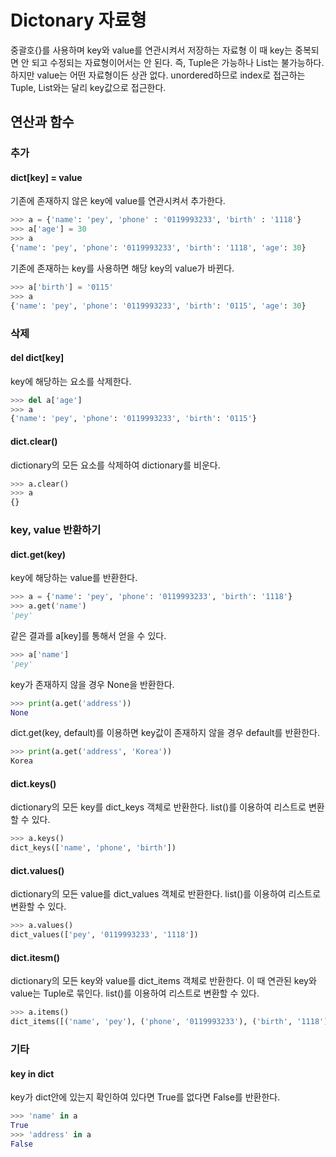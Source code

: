 # Dictonary 자료형

중괄호{}를 사용하며 key와 value를 연관시켜서 저장하는 자료형
이 때 key는 중복되면 안 되고 수정되는 자료형이어서는 안 된다. 즉, Tuple은 가능하나 List는 불가능하다.
하지만 value는 어떤 자료형이든 상관 없다.
unordered하므로 index로 접근하는 Tuple, List와는 달리 key값으로 접근한다.

## 연산과 함수
### 추가
#### dict[key] = value
기존에 존재하지 않은 key에 value를 연관시켜서 추가한다.
```python
>>> a = {'name': 'pey', 'phone' : '0119993233', 'birth' : '1118'}
>>> a['age'] = 30
>>> a
{'name': 'pey', 'phone': '0119993233', 'birth': '1118', 'age': 30}
```
기존에 존재하는 key를 사용하면 해당 key의 value가 바뀐다.
```python
>>> a['birth'] = '0115'
>>> a
{'name': 'pey', 'phone': '0119993233', 'birth': '0115', 'age': 30}
```
### 삭제
#### del dict[key]
key에 해당하는 요소를 삭제한다.
```python
>>> del a['age']
>>> a
{'name': 'pey', 'phone': '0119993233', 'birth': '0115'}
```
#### dict.clear()
dictionary의 모든 요소를 삭제하여 dictionary를 비운다.
```python
>>> a.clear()
>>> a
{}
```

### key, value 반환하기
#### dict.get(key)
key에 해당하는 value를 반환한다. 
```python
>>> a = {'name': 'pey', 'phone': '0119993233', 'birth': '1118'}
>>> a.get('name')
'pey'
```
같은 결과를 a[key]를 통해서 얻을 수 있다.
```python
>>> a['name']
'pey'
```
key가 존재하지 않을 경우 None을 반환한다.
```python
>>> print(a.get('address'))
None
```
dict.get(key, default)를 이용하면 key값이 존재하지 않을 경우 default를 반환한다.
```python
>>> print(a.get('address', 'Korea'))
Korea
```
#### dict.keys()
dictionary의 모든 key를 dict_keys 객체로 반환한다.
list()를 이용하여 리스트로 변환할 수 있다.
```python
>>> a.keys()
dict_keys(['name', 'phone', 'birth'])
```
#### dict.values()
dictionary의 모든 value를 dict_values 객체로 반환한다.
list()를 이용하여 리스트로 변환할 수 있다.
```python
>>> a.values()
dict_values(['pey', '0119993233', '1118'])
```
#### dict.itesm()
dictionary의 모든 key와 value를 dict_items 객체로 반환한다.
이 때 연관된 key와 value는 Tuple로 묶인다.
list()를 이용하여 리스트로 변환할 수 있다.
```python
>>> a.items()
dict_items([('name', 'pey'), ('phone', '0119993233'), ('birth', '1118')])
```

### 기타
#### key in dict
key가 dict안에 있는지 확인하여 있다면 True를 없다면 False를 반환한다.
```python
>>> 'name' in a
True
>>> 'address' in a
False

```
